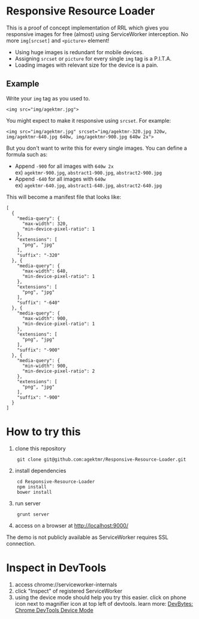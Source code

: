 # Responsive Resource Loader
This is a proof of concept implementation of RRL which gives you responsive images for free (almost) using ServiceWorker interception. No more `img[srcset]` and `<picture>` element!

* Using huge images is redundant for mobile devices.
* Assigning `srcset` or `picture` for every single `img` tag is a P.I.T.A.
* Loading images with relevant size for the device is a pain.

## Example
Write your `img` tag as you used to.

    <img src="img/agektmr.jpg">

You might expect to make it responsive using `srcset`. For example:

    <img src="img/agektmr.jpg" srcset="img/agektmr-320.jpg 320w, img/agektmr-640.jpg 640w, img/agektmr-900.jpg 640w 2x">

But you don't want to write this for every single images. You can define a formula such as:

- Append `-900` for all images with `640w 2x`  
ex) `agektmr-900.jpg`, `abstract1-900.jpg`, `abstract2-900.jpg`
- Append `-640` for all images with `640w`  
ex) `agektmr-640.jpg`, `abstract1-640.jpg`, `abstract2-640.jpg`

This will become a manifest file that looks like:

    [
      {
        "media-query": {
          "max-width": 320,
          "min-device-pixel-ratio": 1
        },
        "extensions": [
          "png", "jpg"
        ],
        "suffix": "-320"
      }, {
        "media-query": {
          "max-width": 640,
          "min-device-pixel-ratio": 1
        },
        "extensions": [
          "png", "jpg"
        ],
        "suffix": "-640"
      }, {
        "media-query": {
          "max-width": 900,
          "min-device-pixel-ratio": 1
        },
        "extensions": [
          "png", "jpg"
        ],
        "suffix": "-900"
      }, {
        "media-query": {
          "min-width": 900,
          "min-device-pixel-ratio": 2
        },
        "extensions": [
          "png", "jpg"
        ],
        "suffix": "-900"
      }
    ]

# How to try this
1. clone this repository
```
    git clone git@github.com:agektmr/Responsive-Resource-Loader.git
```
2. install dependencies
```
    cd Responsive-Resource-Loader
    npm install
    bower install
```
3. run server
```
    grunt server
```
4. access on a browser at [http://localhost:9000/](http://localhost:9000/)

The demo is not publicly available as ServiceWorker requires SSL connection.

# Inspect in DevTools
1. access chrome://serviceworker-internals
2. click "Inspect" of registered ServiceWorker
3. using the device mode should help you try this easier. click on phone
icon next to magnifier icon at top left of devtools. learn more: [DevBytes: Chrome DevTools Device Mode](https://www.youtube.com/watch?v=FrAZWiMWRa4)

